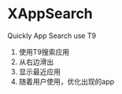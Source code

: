 XAppSearch
==========

Quickly App Search use T9

1. 使用T9搜索应用
2. 从右边滑出
3. 显示最近应用
4. 随着用户使用，优化出现的app
